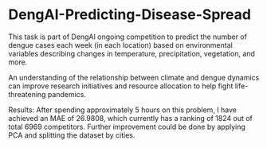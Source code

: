 # DengAI-Predicting-Disease-Spread

This task is part of DengAI ongoing competition to predict the number of dengue cases each week (in each location) based on environmental variables describing changes in temperature, precipitation, vegetation, and more.

An understanding of the relationship between climate and dengue dynamics can improve research initiatives and resource allocation to help fight life-threatening pandemics.

Results:
After spending approximately 5 hours on this problem, I have achieved an MAE of 26.9808, which currently has a ranking of 1824 out of total 6969 competitors. Further improvement could be done by applying PCA and splitting the dataset by cities.
